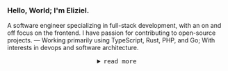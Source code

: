 <h3>Hello, World; I'm Eliziel.</h3>
<p>A software engineer specializing in full-stack development, with an on and off focus on the frontend. I have passion for contributing to open-source projects. — Working primarily using TypeScript, Rust, PHP, and Go; With interests in devops and software architecture.
</p>

<details align="center">
<summary><samp>read more</samp></summary>

<h2></h2><br>

<img align="left" width="340" src="https://gist.githubusercontent.com/yehezkieldio/ffbb9b3292391b0c5f2a671d0ec3b545/raw/general.svg">
<img align="right" width="390" src="https://gist.githubusercontent.com/yehezkieldio/ffbb9b3292391b0c5f2a671d0ec3b545/raw/achievements.svg">
<img align="left" width="340" src="https://gist.githubusercontent.com/yehezkieldio/ffbb9b3292391b0c5f2a671d0ec3b545/raw/wakatime.svg">
